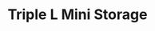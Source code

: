 ---
title: "Triple L Mini Storage"
url: /moberly/triple-l-mini-storage-south-morley-street-2/
shop: storage rental
---